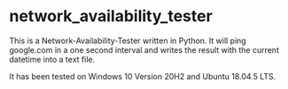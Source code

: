 # network_availability_tester
This is a Network-Availability-Tester written in Python. It will ping google.com in a one second interval and writes the result with the current datetime into a text file.

It has been tested on Windows 10 Version 20H2 and Ubuntu 18.04.5 LTS.
